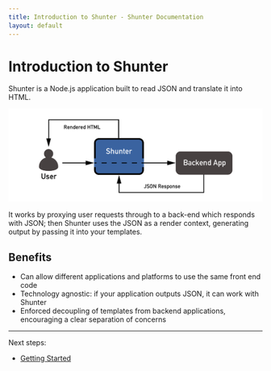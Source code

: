 ```yaml
---
title: Introduction to Shunter - Shunter Documentation
layout: default
---
```


Introduction to Shunter
=======================

Shunter is a Node.js application built to read JSON and translate it into HTML.

![Shunter as a proxy](/docs/latest/diagram.png)

It works by proxying user requests through to a back-end which responds with JSON; then Shunter uses the JSON as a render context, generating output by passing it into your templates.


Benefits
--------

- Can allow different applications and platforms to use the same front end code
- Technology agnostic: if your application outputs JSON, it can work with Shunter
- Enforced decoupling of templates from backend applications, encouraging a clear separation of concerns


---

Next steps:

- [Getting Started](getting-started.html)
